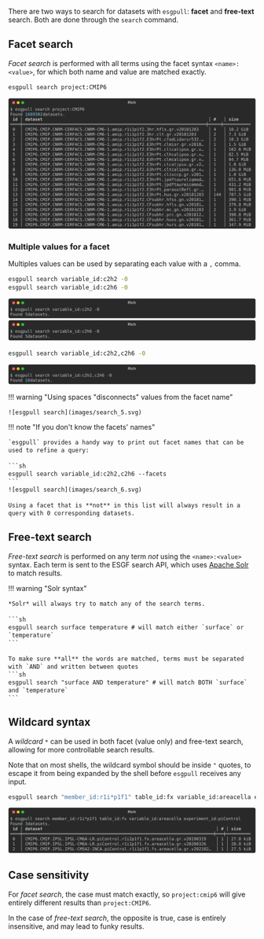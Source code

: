 There are two ways to search for datasets with `esgpull`: **facet** and **free-text** search.
Both are done through the `search` command.

## Facet search

*Facet search* is performed with all terms using the facet syntax `<name>:<value>`, for which both name and value are matched exactly.

```sh title="Search CMIP6 datasets"
esgpull search project:CMIP6
```
![esgpull search](images/search_1.svg)

### Multiple values for a facet

Multiples values can be used by separating each value with a `,` comma.

```sh title="Single variable search"
esgpull search variable_id:c2h2 -0
esgpull search variable_id:c2h6 -0
```
![esgpull search](images/search_2.svg)
![esgpull search](images/search_3.svg)

```sh title="Combine both variables in a single search"
esgpull search variable_id:c2h2,c2h6 -0
```
![esgpull search](images/search_4.svg)

!!! warning "Using spaces "disconnects" values from the facet name"

    ![esgpull search](images/search_5.svg)


!!! note "If you don't know the facets' names"

    `esgpull` provides a handy way to print out facet names that can be used to refine a query:

    ```sh
    esgpull search variable_id:c2h2,c2h6 --facets
    ```
    ![esgpull search](images/search_6.svg)

    Using a facet that is **not** in this list will always result in a query with 0 corresponding datasets.


## Free-text search

*Free-text search* is performed on any term *not* using the `<name>:<value>` syntax. Each term is sent to the ESGF search API, which uses [Apache Solr] to match results.

!!! warning "Solr syntax"

    *Solr* will always try to match any of the search terms.

    ```sh
    esgpull search surface temperature # will match either `surface` or `temperature`
    ```

    To make sure **all** the words are matched, terms must be separated with `AND` and written between quotes
    ```sh
    esgpull search "surface AND temperature" # will match BOTH `surface` and `temperature`
    ```


## Wildcard syntax

A *wildcard* `*` can be used in both facet (value only) and free-text search, allowing for more controllable search results.

Note that on most shells, the wildcard symbol should be inside `"` quotes, to escape it from being expanded by the shell before `esgpull` receives any input.

```sh title="All initializations for areacella variable from piControl experiments"
esgpull search "member_id:r1i*p1f1" table_id:fx variable_id:areacella experiment_id:piControl
```
![esgpull search](images/search_7.svg)


## Case sensitivity

For *facet search*, the case must match exactly, so `project:cmip6` will give entirely different results than `project:CMIP6`.

In the case of *free-text search*, the opposite is true, case is entirely insensitive, and may lead to funky results.

<!-- ## Selection files -->
<!---->
<!-- While the search command is an already powerful tool for data discovery, its limitations come up quite often. Overcoming those limitations is the primary reason for using **selection files**, a multi-request description syntax. -->
<!---->
<!-- With its **subrequests**, a selection file is conceptually similar to a *single-level tree structure*, for which each subrequest is a leaf that specializes the root request. -->
<!---->
<!-- The number of requests sent to ESGF after expanding the *subrequests* is equal to the number of *subrequests*. -->
<!---->
<!-- A selection file is written using either [Yaml/1.0] or [Json], Yaml is recommended for its human-readable syntax. -->
<!---->
<!-- !!! note "Syntax Rules" -->
<!--     1. key/value pair ⇒ **facet search** term -->
<!--     :   <div class="grid"> -->
<!--             ```yaml title="Yaml" -->
<!--             <name>: <values> -->
<!--             ``` -->
<!--             ```json title="Json" -->
<!--             { -->
<!--               "<name>": "<values>" -->
<!--             } -->
<!--             ``` -->
<!--         </div> -->
<!---->
<!--     2. `query` keyword ⇒ **free-text** -->
<!--     :   <div class="grid"> -->
<!--             ```yaml title="Yaml" -->
<!--             query: <free-text> -->
<!--             ``` -->
<!--             ```json title="Json" -->
<!--             { -->
<!--               "query": "<free-text>" -->
<!--             } -->
<!--             ``` -->
<!--         </div> -->
<!---->
<!--     3. `requests` keyword ⇒ **subrequest** list -->
<!--     :   <div class="grid"> -->
<!--             ```yaml title="Yaml" -->
<!--             requests: -->
<!--               - <request_1> -->
<!--               - <request_2> -->
<!--             ``` -->
<!--             ```json title="Json" -->
<!--             { -->
<!--               "requests": [ -->
<!--                 "<request_1>", -->
<!--                 "<request_2>" -->
<!--               ] -->
<!--             } -->
<!--             ``` -->
<!--         </div> -->
<!---->
<!--     4. *subrequests* accept **only** facets or free-text (nesting disallowed) -->
<!--     :   <div class="grid"> -->
<!--             ```yaml title="Yaml" -->
<!--             requests: -->
<!--               - <name_1>: <values_1> -->
<!--                 <name_2>: <values_2> -->
<!--                 query: <free-text> -->
<!--             ``` -->
<!--             ```json title="Json" -->
<!--             { -->
<!--               "requests": [ -->
<!--                 { -->
<!--                   "<name_1>": "<values_1>", -->
<!--                   "<name_2>": "<values_2>", -->
<!--                   "query": "<free-text>" -->
<!--                 } -->
<!--               ] -->
<!--             } -->
<!--             ``` -->
<!--         </div> -->
<!---->
<!--     5. each *subquery* **inherits** the root request terms -->
<!--     :   <div class="grid"> -->
<!--             ```yaml title="Yaml" -->
<!--             <name_1>: <values_1> -->
<!--             requests: -->
<!--               - <name_2>: <values_2> -->
<!--               - <name_3>: <values_3> -->
<!--               - query: <free-text> -->
<!--             ``` -->
<!--             ```json title="Json" -->
<!--             { -->
<!--               "<name_1>": "<values_1>", -->
<!--               "requests": [ -->
<!--                 { -->
<!--                   "<name_2>": "<values_2>" -->
<!--                 }, -->
<!--                 { -->
<!--                   "<name_3>": "<values_3>" -->
<!--                 }, -->
<!--                 { -->
<!--                   "query": "<free-text>" -->
<!--                 } -->
<!--               ] -->
<!--             } -->
<!--             ``` -->
<!--             ```yaml title="Expanded query 1" -->
<!--             <name_1>: <values_1> -->
<!--             <name_2>: <values_2> -->
<!--             ``` -->
<!--             ```json title="Expanded query 1" -->
<!--             { -->
<!--               "<name_1>": "<values_1>", -->
<!--               "<name_2>": "<values_2>" -->
<!--             } -->
<!--             ``` -->
<!--             ```yaml title="Expanded query 2" -->
<!--             <name_1>: <values_1> -->
<!--             <name_3>: <values_3> -->
<!--             ``` -->
<!--             ```json title="Expanded query 2" -->
<!--             { -->
<!--               "<name_1>": "<values_1>", -->
<!--               "<name_3>": "<values_3>" -->
<!--             } -->
<!--             ``` -->
<!--             ```yaml title="Expanded query 3" -->
<!--             <name_1>: <values_1> -->
<!--             query: <free-text> -->
<!--             ``` -->
<!--             ```json title="Expanded query 3" -->
<!--             { -->
<!--               "<name_1>": "<values_1>", -->
<!--               "query": "<free-text>" -->
<!--             } -->
<!--             ``` -->
<!--         </div> -->
<!---->
<!--     6. *prefixing* a name with `+` ⇒ *append* values to the root request homonym term -->
<!--     :   <div class="grid"> -->
<!--             ```yaml title="Yaml" -->
<!--             <name_1>: <values_1> -->
<!--             requests: -->
<!--               - <name_1>: <values_replaced> -->
<!--                 <name_2>: <values_2> -->
<!--               - +<name_1>: <values_appended> -->
<!--               - <name_3>: <values_3> -->
<!--             ``` -->
<!--             ```json title="Json" -->
<!--             { -->
<!--               "<name_1>": "<values_1>", -->
<!--               "requests": [ -->
<!--                 { -->
<!--                   "<name_1>": "<values_replaced>", -->
<!--                   "<name_2>": "<values_2>" -->
<!--                 }, -->
<!--                 { -->
<!--                   "+<name_1>": "<values_appended>" -->
<!--                 }, -->
<!--                 { -->
<!--                   "<name_3>": "<values_3>" -->
<!--                 } -->
<!--               ] -->
<!--             } -->
<!--             ``` -->
<!--             ```yaml title="Expanded request 1" -->
<!--             <name_1>: <values_replaced> -->
<!--             <name_2>: <values_2> -->
<!--             ``` -->
<!--             ```json title="Expanded request 1" -->
<!--             { -->
<!--               "<name_1>": "<values_replaced>", -->
<!--               "<name_2>": "<values_2>" -->
<!--             } -->
<!--             ``` -->
<!--             ```yaml title="Expanded request 2" -->
<!--             <name_1>: <values_1>,<values_appended> -->
<!--             ``` -->
<!--             ```json title="Expanded request 2" -->
<!--             { -->
<!--               "<name_1>": "<values_1>,<values_appended>" -->
<!--             } -->
<!--             ``` -->
<!--             ```yaml title="Expanded request 3" -->
<!--             <name_1>: <values_1> -->
<!--             <name_3>: <values_3> -->
<!--             ``` -->
<!--             ```json title="Expanded request 3" -->
<!--             { -->
<!--               "<name_1>": "<values_1>", -->
<!--               "<name_3>": "<values_3>" -->
<!--             } -->
<!--             ``` -->
<!--         </div> -->
<!---->
<!-- !!! example "Selection file for IPCC experiments on surface temperatures" -->
<!---->
<!--     ```yaml title="surface_temperature.yaml" -->
<!--     query: "surface AND temperature" -->
<!--     requests: -->
<!--       - project: CMIP5 -->
<!--         experiment: "rcp*" -->
<!--       - project: CMIP6 -->
<!--         experiment_id: "ssp*" -->
<!--     ``` -->
<!--     ```sh title="Search with selection file" -->
<!--     esgpull search --selection-file surface_temperature.yaml --one -->
<!--     ``` -->
<!--     ```{.markdown .result} -->
<!--     Found 2346 datasets. -->
<!--         ╷          ╷ -->
<!--       # │     size │ id -->
<!--     ╶───┼──────────┼──────────────────────────────────────────────────────────────────────╴ -->
<!--       0 │ 363.9 GB │ cmip5.output1.CNRM-CERFACS.CNRM-CM5.rcp26.day.atmos.day.r1i1p1.v201… -->
<!--         ╵          ╵ -->
<!--     ``` -->

<!-- !!! tip "Synda users" -->

<!--     Since the syntax is completely different from `synda` selection files, an undocumented tool called `translate` is in the repository. -->

<!--     It will handle most common cases, and for the others , a few manual adjustments should fix it. -->


[Yaml/1.0]: https://yaml.org/spec/1.0
[Json]: https://www.json.org/
[Apache Solr]: https://fr.wikipedia.org/wiki/Apache_Solr
